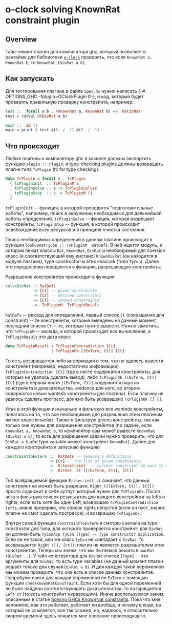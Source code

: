 # o-clock solving KnownRat constraint plugin


## Overview
Тайп-чекинг плагин для компилятора ghc, который позволяет в рантайме для библиотеки  [`o-clock`](https://github.com/serokell/o-clock) проверять, что если `KnownRat a, KnownRat b`, то `KnownRat (DivRat a b)`.

## Как запускать

Для тестирования плагина в файле `Spec.hs` нужно написать {-# OPTIONS_GHC -fplugin=OClockPlugin #-}, и код, который будет проверять правильную проверку констрейнта, например:

  
```haskell ignore
test ::  forall a b . (KnownRat a, KnownRat b) =>  RatioNat
test = ratVal @(DivRat a b)

main ::  IO ()
main = print $ test @(5  /  1) @(7  /  1)
``` 

## Что происходит

 Любые плагины к компилятору ghc в хаскеле должны экспортить функцию `plugin :: Plugin`, и type-checking plugins должны возвращать плагин типа `TcPlugin` (tc for type checking).

```haskell ignore
data TcPlugin = forall s . TcPlugin
  { tcPluginInit  :: TcPluginM s
  , tcPluginSolve :: s -> TcPluginSolver
  , tcPluginStop  :: s -> TcPluginM ()
  }
```

`tcPluginInit` -- функция, в которой проводятся "подготовительные работы", например, поиск в окружении необходимых для дальнейшей работы определений.
`tcPluginSolve` -- функция, которая разрешает констрейнты.
`tcPluginStop` -- функция, в которой происходит освобождение всех ресурсов и в принципе очистка состояния. 

Поиск необходимых определений в данном плагине происходит в функции `lookupRatTyCon :: TcPluginM  RatDefs`. В ней ищется модуль, в котором лежат классы `Rat`, `KnownRat`, `DivRat` и необходимый для coersion класс (и соответствующий ему инстанс) `KnownDivRat` (он находится в модуле плагина), type constructor-ы этих классов (типа `TyCon`). Далее эти определения передаются в функцию, разрешающую констрейнты.

Разрешение констрейнтов происходит в функции 
```haskell ignore
solveDivRat :: RatDefs
			-> [Ct] -- given constraints
			-> [Ct] -- derived constraints
			-> [Ct] -- wanted constraints
			->  TcPluginM  TcPluginResult
```
`RatDefs` -- рекорд для определений, первый список `Ct` (сокращение для constraint) -- те констрейнты, которые выведены на данный момент, последний список `Ct` -- те, которые нужно вывести. 
Нужно заметить, что `TcPluginM` -- монада, в которой происходят все вычисления, а `TcPluginResult` это дата класс
```haskell ignore
data TcPluginResult = TcPluginContradiction [Ct]
					| TcPluginOk [(EvTerm, Ct)] [Ct]
```
То есть возвращается либо информация о том, что не удалось вывести констрейнт (например, недостаточно информации) `TcPluginContradiction [Ct]` (где в листе содержатся констрейнты, для которых не удалось сделать вывод), либо `TcPluginOk [(EvTerm, Ct)] [Ct]` (где в первом листе `[(EvTerm, Ct)]` содержится пара из констрейнта и доказательства, evidence для него, во втором содержатся новые wanteds констрейнты для плагина). Если плагину  не удалось сделать прогресс, должно быть возвращено `TcPluginOk [] []`.

Итак в этой функции изначально я фильтрую все wanteds констрейнты, полагаясь на то, что все необходимые для разрешения этим плагином имеют класс `KnownRat`.  Также я фильтрую givens констрейнты, так как только они нужны для разрешения констрейнтов (по задаче, если `KnownRat a, KnownRat b`, то компилятор сам может вывести  `KnownRat (DivRat a b)`, то есть для разрешения задачи нужно проверить, что для `DivRat a b` обе type variable имеют констрейнт `KnownRat`). Далее для каждого констрейнта я запускаю функцию 
```haskell ignore
constraintToEvTerm ::  RatDefs -- nesessary definitions
				   -> [Ct] -- the list of given constraints
				   ->  KrConstraint  -- current constraint we want to check
				   ->  Either  Ct ([(EvTerm, Ct)], [Ct])
```
Тип возвращаемой функции `Either`: `Left ct` означает, что данный констрейнт не может быть разрешен, `Right ([(EvTerm, Ct)], [Ct])` просто содержит в себе аутпут, который нужен для `TcPluginOk`. После чего я фильтрую список результатов для каждого констрейнта на lefts и rights, если есть хотя бы один Left, возвращаю `TcPluginContradiction lefts`, иначе проверяю, что список rights непустой (если он пуст, значит, плагин не смог сделать прогресса), и возвращаю `TcPluginOk`.

Внутри самой функции `constraintToEvTerm` я смотрю сначала на type constructor для типа, для которого проверяется констрейнт: для `DivRat` он должен быть `TyConApp TyCon [Type] -- Type constructor application`. Если он не такой, или же класс `tyCon` не совпадает с `DivRat`, то возвращается `Right ([], [ct])`: плагин не является разрешателем этих констрейнтов. 
Теперь мы знаем, что мы пытаемся решить `KnownRat (DivRat ..)`. У тайп конструктора для `DivRat` список `[Type]` -- это аргументы для `DivRat`, то есть type variables (на данный момент плагин решает только для случая `DivRat a b`). И для каждой такой переменной мы можем проверить, что она есть в списке данных констрейнтов. Попробуем найти для каждой переменной ее `EvTerm` с помощью функции `checkKnownRatConstraint`. Если хотя бы для одной переменной не было найдено соответствующего доказательства, то возвращается `Left ct` (то есть констрейнт неразрешим). Иначе воспользуемся хаком, описанным в статье [Solving GHCs KnownNat constraints](https://qbaylogic.com/blog/2016/08/10/solving-knownnat-constraints-plugin.html). Пока что мне непонятно, как это работает, работает ли вообще, и почему в коде, на который он ссылается, все так сложно, но, надеюсь, в относительно скором времени здесь появится мое описание происходящего.